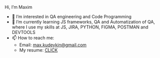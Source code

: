 Hi, I’m Maxim
- 👀 I’m interested in QA engineering and Code Programming
- 🌱 I’m currently learning JS frameworks, QA and Automatization of QA, where I use my skills at JS, JIRA, PYTHON, FIGMA, POSTMAN and DEVTOOLS
- 📫 How to reach me:
    - Email: max.kudeykin@gmail.com
	- My resume: [CLICK](https://drive.google.com/file/d/1bmLxobY-Xfm5OYF7KjQdsTPlbD03Xaql/view?usp=drive_link)

<!---
mementomorion/mementomorion is a ✨ special ✨ repository because its `README.md` (this file) appears on your GitHub profile.
You can click the Preview link to take a look at your changes.
--->
